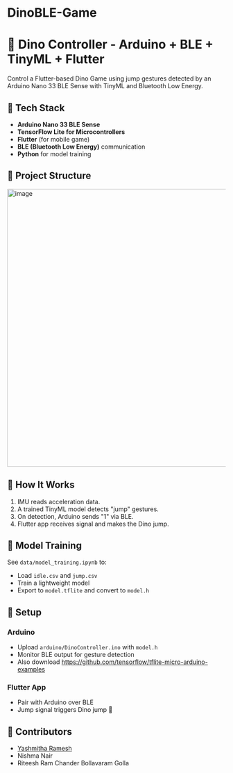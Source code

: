 # DinoBLE-Game
# 🦖 Dino Controller - Arduino + BLE + TinyML + Flutter

Control a Flutter-based Dino Game using jump gestures detected by an Arduino Nano 33 BLE Sense with TinyML and Bluetooth Low Energy.

## 🔧 Tech Stack
- **Arduino Nano 33 BLE Sense**
- **TensorFlow Lite for Microcontrollers**
- **Flutter** (for mobile game)
- **BLE (Bluetooth Low Energy)** communication
- **Python** for model training

## 📁 Project Structure
<img width="640" alt="image" src="https://github.com/user-attachments/assets/e792b145-966f-45c0-9b43-acd508eab3d2" />



## 🚀 How It Works
1. IMU reads acceleration data.
2. A trained TinyML model detects "jump" gestures.
3. On detection, Arduino sends "1" via BLE.
4. Flutter app receives signal and makes the Dino jump.

## 🧠 Model Training
See `data/model_training.ipynb` to:
- Load `idle.csv` and `jump.csv`
- Train a lightweight model
- Export to `model.tflite` and convert to `model.h`

## 🔌 Setup
### Arduino
- Upload `arduino/DinoController.ino` with `model.h`
- Monitor BLE output for gesture detection
- Also download <a href=https://github.com/tensorflow/tflite-micro-arduino-examples>https://github.com/tensorflow/tflite-micro-arduino-examples</a>

### Flutter App
- Pair with Arduino over BLE
- Jump signal triggers Dino jump 🦖

## 🙌 Contributors
- <a href=https://github.com/YASHMITHA-3>Yashmitha Ramesh</a>
- Nishma Nair
- Riteesh Ram Chander Bollavaram Golla 
